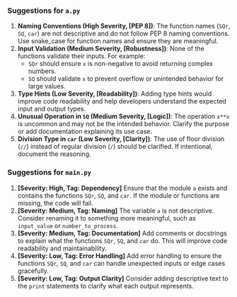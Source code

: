 ### Suggestions for `a.py`

1. **Naming Conventions (High Severity, [PEP 8])**: The function names (`SQr`, `SQ`, `car`) are not descriptive and do not follow PEP 8 naming conventions. Use snake_case for function names and ensure they are meaningful.
2. **Input Validation (Medium Severity, [Robustness])**: None of the functions validate their inputs. For example:
   - `SQr` should ensure `x` is non-negative to avoid returning complex numbers.
   - `SQ` should validate `x` to prevent overflow or unintended behavior for large values.
3. **Type Hints (Low Severity, [Readability])**: Adding type hints would improve code readability and help developers understand the expected input and output types.
4. **Unusual Operation in `SQ` (Medium Severity, [Logic])**: The operation `x**x` is uncommon and may not be the intended behavior. Clarify the purpose or add documentation explaining its use case.
5. **Division Type in `car` (Low Severity, [Clarity])**: The use of floor division (`//`) instead of regular division (`/`) should be clarified. If intentional, document the reasoning.

### Suggestions for `main.py`

1. **[Severity: High, Tag: Dependency]** Ensure that the module `a` exists and contains the functions `SQr`, `SQ`, and `car`. If the module or functions are missing, the code will fail.
2. **[Severity: Medium, Tag: Naming]** The variable `a` is not descriptive. Consider renaming it to something more meaningful, such as `input_value` or `number_to_process`.
3. **[Severity: Medium, Tag: Documentation]** Add comments or docstrings to explain what the functions `SQr`, `SQ`, and `car` do. This will improve code readability and maintainability.
4. **[Severity: Low, Tag: Error Handling]** Add error handling to ensure the functions `SQr`, `SQ`, and `car` can handle unexpected inputs or edge cases gracefully.
5. **[Severity: Low, Tag: Output Clarity]** Consider adding descriptive text to the `print` statements to clarify what each output represents.

